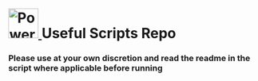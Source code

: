 # <a href='support.mednax.com'><img src='https://upload.wikimedia.org/wikipedia/commons/thumb/a/af/PowerShell_Core_6.0_icon.png/64px-PowerShell_Core_6.0_icon.png' height='60' alt='Powershell Logo'> <a/> Useful Scripts Repo

### Please use at your own discretion and read the readme in the script where applicable before running
